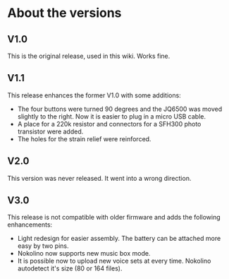 # About the versions
  
## V1.0  
This is the original release, used in this wiki. Works fine.

## V1.1  
This release enhances the former V1.0 with some additions:  
* The four buttons were turned 90 degrees and the JQ6500 was moved slightly to the right. Now it is easier to plug in a micro USB cable.  
* A place for a 220k resistor and connectors for a SFH300 photo transistor were added.  
* The holes for the strain relief were reinforced.  

## V2.0
This version was never released. It went into a wrong direction.

## V3.0 
This release is not compatible with older firmware and adds the following enhancements:  
* Light redesign for easier assembly. The battery can be attached more easy by two pins.  
* Nokolino now supports new music box mode.  
* It is possible now to upload new voice sets at every time. Nokolino autodetect it's size (80 or 164 files).  
